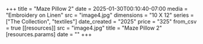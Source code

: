 +++
title = "Maze Pillow 2"
date = 2025-01-30T00:10:40-07:00
media = "Embroidery on Linen"
src = "image4.jpg"
dimensions = "10 X 12"
series = ["The Collection", "textiles"]
date_created = "2025"
price = "325"
from_csv = true
[[resources]]
  src = "image4.jpg"
  title = "Maze Pillow 2"
  [resources.params]
  date = ""
+++
